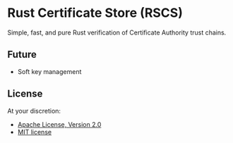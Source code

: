 Rust Certificate Store (RSCS)
=============================

Simple, fast, and pure Rust verification of Certificate Authority trust chains.

## Future

- Soft key management

## License

At your discretion:

- [Apache License, Version 2.0](http://www.apache.org/licenses/LICENSE-2.0)
- [MIT license](http://opensource.org/licenses/MIT)
